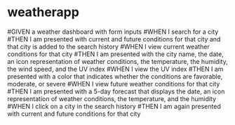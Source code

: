 # weatherapp

#GIVEN a weather dashboard with form inputs
#WHEN I search for a city
#THEN I am presented with current and future conditions for that city and that city is added to the search history
#WHEN I view current weather conditions for that city
#THEN I am presented with the city name, the date, an icon representation of weather conditions, the temperature, the humidity, the wind speed, and the UV index
#WHEN I view the UV index
#THEN I am presented with a color that indicates whether the conditions are favorable, moderate, or severe
#WHEN I view future weather conditions for that city
#THEN I am presented with a 5-day forecast that displays the date, an icon representation of weather conditions, the temperature, and the humidity
#WHEN I click on a city in the search history
#THEN I am again presented with current and future conditions for that city
